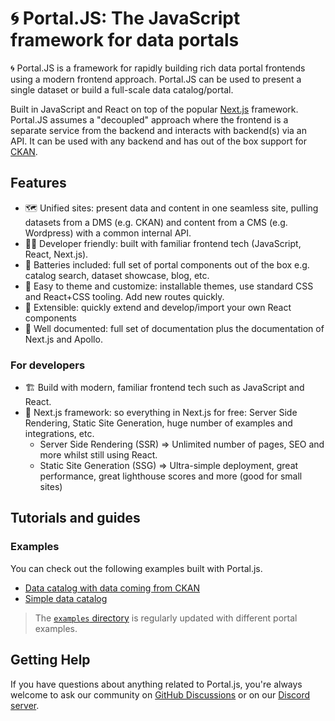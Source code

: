 # 🌀 Portal.JS: The JavaScript framework for data portals

🌀 Portal.JS is a framework for rapidly building rich data portal frontends using a modern frontend approach. Portal.JS can be used to present a single dataset or build a full-scale data catalog/portal.

Built in JavaScript and React on top of the popular [Next.js](https://nextjs.com/) framework. Portal.JS assumes a "decoupled" approach where the frontend is a separate service from the backend and interacts with backend(s) via an API. It can be used with any backend and has out of the box support for [CKAN](https://ckan.org/).

## Features

- 🗺️ Unified sites: present data and content in one seamless site, pulling datasets from a DMS (e.g. CKAN) and content from a CMS (e.g. Wordpress) with a common internal API.
- 👩‍💻 Developer friendly: built with familiar frontend tech (JavaScript, React, Next.js).
- 🔋 Batteries included: full set of portal components out of the box e.g. catalog search, dataset showcase, blog, etc.
- 🎨 Easy to theme and customize: installable themes, use standard CSS and React+CSS tooling. Add new routes quickly.
- 🧱 Extensible: quickly extend and develop/import your own React components
- 📝 Well documented: full set of documentation plus the documentation of Next.js and Apollo.

### For developers

- 🏗 Build with modern, familiar frontend tech such as JavaScript and React.
- 🚀 Next.js framework: so everything in Next.js for free: Server Side Rendering, Static Site Generation, huge number of examples and integrations, etc.
  - Server Side Rendering (SSR) => Unlimited number of pages, SEO and more whilst still using React.
  - Static Site Generation (SSG) => Ultra-simple deployment, great performance, great lighthouse scores and more (good for small sites)

## Tutorials and guides

### Examples

You can check out the following examples built with Portal.js.

* [Data catalog with data coming from CKAN](/docs/example-ckan)
* [Simple data catalog](/docs/example-data-catalog)

> The [`examples` directory](https://github.com/datopian/portal.js/tree/main/examples) is regularly updated with different portal examples. 

## Getting Help

If you have questions about anything related to Portal.js, you're always welcome to ask our community on [GitHub Discussions](https://github.com/datopian/portal.js/discussions) or on our [Discord server](https://discord.gg/An7Bu5x8).


